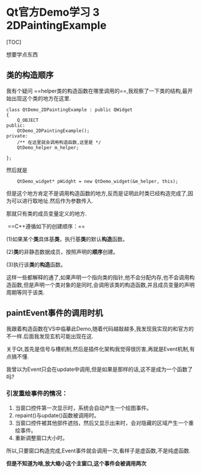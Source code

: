 # Qt官方Demo学习 3 2DPaintingExample

[TOC]

想要学点东西

## 类的构造顺序

我有个疑问 ==helper类的构造函数在哪里调用的==,我观察了一下类的结构,最开始出现这个类的地方在这里.

```
class QtDemo_2DPaintingExample : public QWidget
{
    Q_OBJECT
public:
    QtDemo_2DPaintingExample();
private:
	/**	在这里就会调用构造函数,这里是	*/
	QtDemo_helper m_helper;

};
```

然后就是

```
	QtDemo_widget* pWidght = new QtDemo_widget(&m_helper, this);
```

但是这个地方肯定不是调用构造函数的地方,反而是证明此时类已经构造完成了,因为可以进行取地址.然后作为参数传入.

那就只有类的成员变量定义的地方.

​	==C++遵循如下的创建顺序：==

(1)如果某个**类**具体基**类**，执行基**类**的默认**构造**函数。

 (2)**类**的非静态数据成员，按照声明的**顺序**创建。

 (3)执行该**类**的**构造**函数。

​	这样一些都解释的通了,如果声明一个指向类的指针,他不会分配内存,也不会调用构造函数,但是声明一个类对象的是同时,会调用该类的构造函数,并且成员变量的声明周期等同于该类.





## paintEvent事件的调用时机

我跟着构造函数在VS中临摹此Demo,随着代码越敲越多,我发现我实现的和官方的不一样.后面我发现玄机可能出现在这.

关于Qt,首先是信号与槽机制,然后是插件化架构我觉得很厉害,再就是Event机制,有点搞不懂.

我曾以为Event只会在update中调用,但是如果是那样的话,这不是成为一个函数了吗?

### 引发重绘事件的情况：

1. 当窗口控件第一次显示时，系统会自动产生一个绘图事件。
2. repaint()与update()函数被调用时。
3. 当窗口控件被其他部件遮挡，然后又显示出来时，会对隐藏的区域产生一个重绘事件。
4. 重新调整窗口大小时。

所以,只要窗口构造完成,Event事件就会调用一次,看样子是虚函数,不是纯虚函数.

**但是不知道为啥,放大缩小这个主窗口,这个事件会被调用两次**
